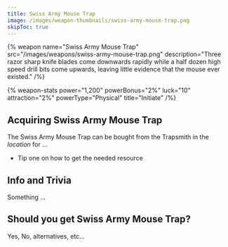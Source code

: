 ```yaml
---
title: Swiss Army Mouse Trap
image: /images/weapon-thumbnails/swiss-army-mouse-trap.png
skipToc: true
---
```


{% weapon
 name="Swiss Army Mouse Trap"
 src="/images/weapons/swiss-army-mouse-trap.png"
 description="Three razor sharp knife blades come downwards rapidly while a half dozen high speed drill bits come upwards, leaving little evidence that the mouse ever existed."
/%}

{% weapon-stats
 power="1,200"
 powerBonus="2%"
 luck="10"
 attraction="2%"
 powerType="Physical"
 title="Initiate"
/%}

## Acquiring Swiss Army Mouse Trap

The Swiss Army Mouse Trap can be bought from the Trapsmith in the *location* for ...

- Tip one on how to get the needed resource

## Info and Trivia

Something ...

## Should you get Swiss Army Mouse Trap?

Yes, No, alternatives, etc...
